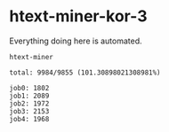 # htext-miner-kor-3

Everything doing here is automated.

```
htext-miner

total: 9984/9855 (101.30898021308981%)

job0: 1802
job1: 2089
job2: 1972
job3: 2153
job4: 1968
```